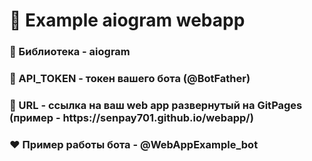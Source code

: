 <h1>🧡 Example aiogram webapp </h1>

<h3>🔶 Библиотека - aiogram</h3>

<h3>🔶 API_TOKEN - токен вашего бота (@BotFather)
<h3>🔶 URL - ссылка на ваш web app развернутый на GitPages (пример - https://senpay701.github.io/webapp/)

<h3>❤️ Пример работы бота - @WebAppExample_bot</h3>
